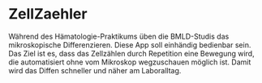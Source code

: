 # ZellZaehler
Während des Hämatologie-Praktikums üben die BMLD-Studis das mikroskopische Differenzieren. Diese App soll einhändig bedienbar sein. Das Ziel ist es, dass das Zellzählen durch Repetition eine Bewegung wird, die automatisiert ohne vom Mikroskop wegzuschauen möglich ist. Damit wird das Diffen schneller und näher am Laboralltag.
